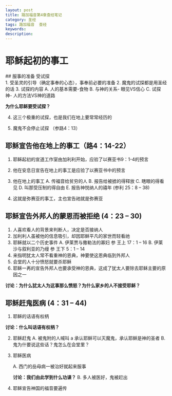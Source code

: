 ```yaml
---
layout: post
title: 路加福音第4章查经笔记
category: 圣经
tags: 路加福音  查经
keywords: 
description: 
---
```



 <h1>耶稣起初的事工</h1> 
## 服事的准备 受试探<br>
1. 受圣灵的引导（确定事奉的心态），事奉前必要的准备
2. 魔鬼的试探都是用圣经的话
3. 试探的内容
   A. 人的基本需要-食物
   B. 与神的关系- 眼见VS信心
   C. 试探神- 人的方法VS神的道路

**为什么耶稣要受试探？**

4. 这三个极重的试探，也是我们在地上要常常经历的

5. 魔鬼不会停止试探 （参路4：13）

## 耶稣宣告他在地上的事工（路4：14-22）

1. 耶稣起初的宣道工作室由加利利开始，应验了以赛亚书9：1-4的预言

2. 他在安息日宣告在地上的事工是应验了以赛亚书中的预言

3. 他在地上的事工
   A. 传福音给贫穷的人
   B. 报告给被掳的得释放
   C. 瞎眼的得看见
   D. 叫那受压制的得自由
   E. 报告神悦纳人的禧年 (参利 25：8 – 38)

4. 这就是弥赛亚的事工，主也宣告祂就是弥赛亚

## 耶稣宣告外邦人的蒙恩而被拒绝 (4：23 – 30) 

1. 人喜欢看人的背景来判断人，决定是否接纳人
2. 加利利人虽被他的信息吸引，却因耶稣平凡的家世而轻看祂
3. 耶稣就以二个历史事件
A. 伊莱贾与撒勒法的寡妇 参 王上 17：1 – 16
B. 伊莱沙与叙利亚的乃缦 参 王下 5：1 – 14
4. 来指明犹太人常不看重神的恩典，神要使这恩典临到外邦人
5. 会堂的人十分愤怒就要杀耶稣
6. 耶稣一再的宣告外邦人也要承受神的恩典，这成了犹太人要除去耶稣主要的原因之一

<strong>讨论：为什么犹太人为这事那么愤怒？为什么家乡的人不接受耶稣？</strong>

## 耶稣赶鬼医病 (4：31 – 44)

1.	耶稣的话语有权柄

<strong>讨论：什么叫话语有权柄？</strong>

2.	耶稣赶鬼
    A.	被鬼附的人喊叫
    a	承认耶稣可以灭魔鬼，承认耶稣是神的圣者
    B.	鬼为什要说这些话？鬼怎么在会堂里？

3.	耶稣医病

    A.	西门的岳母病一被治好就起来服事

    <strong>讨论：我们由此学到什么功课？</strong>
    B.	多人被医好，鬼被赶出

4.	耶稣宣告神国的福音要遍传

